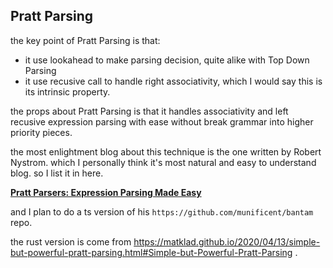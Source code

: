 
## Pratt Parsing

the key point of Pratt Parsing is that:

* it use lookahead to make parsing decision, quite alike with Top Down Parsing
* it use recusive call to handle right associativity, which I would say this is its intrinsic property.


the props about Pratt Parsing is that it handles associativity and left recusive expression parsing with ease without break grammar into higher priority pieces.


the most enlightment blog about this technique is the one written by Robert Nystrom. which I personally think it's most natural and easy to understand blog. so I list it in here.

__[Pratt Parsers: Expression Parsing Made Easy](https://journal.stuffwithstuff.com/2011/03/19/pratt-parsers-expression-parsing-made-easy/)__


and I plan to do a ts version of his `https://github.com/munificent/bantam` repo.


the rust version is come from https://matklad.github.io/2020/04/13/simple-but-powerful-pratt-parsing.html#Simple-but-Powerful-Pratt-Parsing . 










